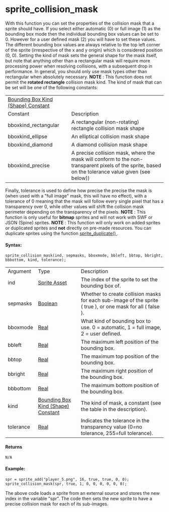 # sprite_collision_mask

With this function you can set the properties of the collision mask that
a sprite should have. If you select either automatic (0) or full image
(1) as the bounding box mode then the individual bounding box values can
be set to 0. However for a user defined mask (2) you will have to set
these values. The different bounding box values are always relative to
the top left corner of the sprite (irrespective of the x and y origin)
which is considered position (0, 0). Setting the kind of mask sets the
general shape for the mask itself, but note that anything other than a
rectangular mask will require more processing power when resolving
collisions, with a subsequent drop in performance. In general, you
should only use mask types other than rectangular when absolutely
necessary. **NOTE** : This function does not permit the **rotated
rectangle** collision mask kind. The kind of mask that can be set will
be one of the following constants:

|                                                                                                                                                                   |                                                                                                                                                    |
|-------------------------------------------------------------------------------------------------------------------------------------------------------------------|----------------------------------------------------------------------------------------------------------------------------------------------------|
|  [Bounding Box Kind (Shape) Constant](../../../../../../GameMaker_Language/GML_Reference/Asset_Management/Sprites/Sprite_Manipulation/sprite_collision_mask)  |                                                                                                                                                    |
| Constant                                                                                                                                                          | Description                                                                                                                                        |
|  bboxkind_rectangular                                                                                                                                             | A rectangular (non-rotating) rectangle collision mask shape                                                                                        |
|  bboxkind_ellipse                                                                                                                                                 | An elliptical collision mask shape                                                                                                                 |
|  bboxkind_diamond                                                                                                                                                 | A diamond collision mask shape                                                                                                                     |
|  bboxkind_precise                                                                                                                                                 | A precise collision mask, where the mask will conform to the non-transparent pixels of the sprite, based on the tolerance value given (see below)) |

Finally, tolerance is used to define how precise the precise the mask is
(when used with a "full image" mask, this will have no effect), with a
tolerance of 0 meaning that the mask will follow every single pixel that
has a transparency over 0, while other values will shift the collision
mask perimeter depending on the transparency of the pixels. **NOTE** :
This function is only useful for **bitmap** sprites and will not work
with SWF or JSON (Spine) sprites. **NOTE** : This function will only
work on added sprites or duplicated sprites and **not** directly on
pre-made resources. You can duplicate sprites using the function [
sprite_duplicate() ](sprite_duplicate) .

#### Syntax:

``` gml
sprite_collision_mask(ind, sepmasks, bboxmode, bbleft, bbtop, bbright, bbbottom, kind, tolerance);
```

|           |                                                                                                                                                                   |                                                                                                                 |
|-----------|-------------------------------------------------------------------------------------------------------------------------------------------------------------------|-----------------------------------------------------------------------------------------------------------------|
| Argument  | Type                                                                                                                                                              | Description                                                                                                     |
| ind       |  [Sprite Asset](../../../../../../The_Asset_Editors/Sprites)                                                                                                  | The index of the sprite to set the bounding box of.                                                             |
| sepmasks  |  [Boolean](../../../../../../GameMaker_Language/GML_Overview/Data_Types)                                                                                      | Whether to create collision masks for each sub-image of the sprite ( true ), or one mask for all ( false ).     |
| bboxmode  |  [Real](../../../../../../GameMaker_Language/GML_Overview/Data_Types)                                                                                         | What kind of bounding box to use. 0 = automatic, 1 = full image, 2 = user defined.                              |
| bbleft    |  [Real](../../../../../../GameMaker_Language/GML_Overview/Data_Types)                                                                                         | The maximum left position of the bounding box.                                                                  |
| bbtop     |  [Real](../../../../../../GameMaker_Language/GML_Overview/Data_Types)                                                                                         | The maximum top position of the bounding box.                                                                   |
| bbright   |  [Real](../../../../../../GameMaker_Language/GML_Overview/Data_Types)                                                                                         | The maximum right position of the bounding box.                                                                 |
| bbbottom  |  [Real](../../../../../../GameMaker_Language/GML_Overview/Data_Types)                                                                                         | The maximum bottom position of the bounding box.                                                                |
| kind      |  [Bounding Box Kind (Shape) Constant](../../../../../../GameMaker_Language/GML_Reference/Asset_Management/Sprites/Sprite_Manipulation/sprite_collision_mask)  | The kind of mask, a constant (see the table in the description).                                                |
| tolerance |  [Real](../../../../../../GameMaker_Language/GML_Overview/Data_Types)                                                                                         | Indicates the tolerance in the transparency value (0=no tolerance, 255=full tolerance).                         |

#### Returns

``` gml
N/A
```

#### Example:

``` gml
spr = sprite_add("player_5.png", 16, true, true, 0, 0);
sprite_collision_mask(spr, true, 1, 0, 0, 0, 0, 0, 0);
```

The above code loads a sprite from an external source and stores the new
index in the variable "spr". The code then sets the new sprite to have a
precise collision mask for each of its sub-images.
